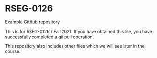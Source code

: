 # RSEG-0126
Example GitHub repository

This is for RSEG-0126 / Fall 2021. If you have obtained
this file, you have successfully completed a git pull
operation.

This repository also includes other files which we will see later in the course.
